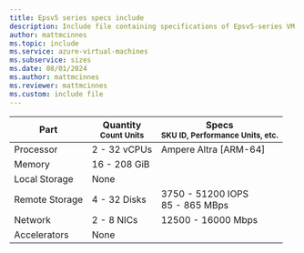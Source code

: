 ```yaml
---
title: Epsv5 series specs include
description: Include file containing specifications of Epsv5-series VM sizes.
author: mattmcinnes
ms.topic: include
ms.service: azure-virtual-machines
ms.subservice: sizes
ms.date: 08/01/2024
ms.author: mattmcinnes
ms.reviewer: mattmcinnes
ms.custom: include file
---
```

| Part | Quantity <br><sup>Count Units | Specs <br><sup>SKU ID, Performance Units, etc.  |
|---|---|---|
| Processor      | 2 - 32 vCPUs     | Ampere Altra   [ARM-64] |
| Memory         | 16 - 208 GiB        |    |
| Local Storage  | None         |  |
| Remote Storage | 4 - 32 Disks        | 3750 - 51200 IOPS <br>85 - 865 MBps |
| Network        | 2 - 8 NICs        | 12500 - 16000 Mbps |
| Accelerators   | None            |     |
